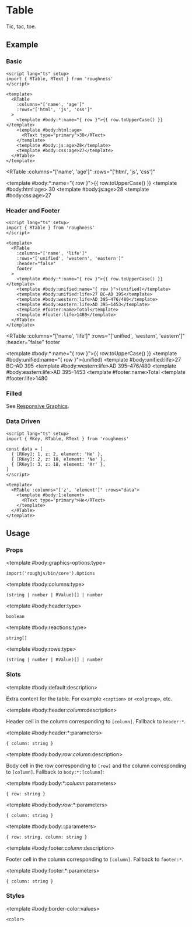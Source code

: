 <script lang="ts" setup>
import { RDetails, RKey, RSpace, RTable, RText } from 'roughness'

const data = [
  { [RKey]: 1, z: 2, element: 'He' },
  { [RKey]: 2, z: 10, element: 'Ne' },
  { [RKey]: 3, z: 18, element: 'Ar' },
]
</script>

# Table

Tic, tac, toe.

## Example

### Basic

<RDetails>
  <template #summary>Show Code</template>

```vue
<script lang="ts" setup>
import { RTable, RText } from 'roughness'
</script>

<template>
  <RTable
    :columns="['name', 'age']"
    :rows="['html', 'js', 'css']"
  >
    <template #body:*:name="{ row }">{{ row.toUpperCase() }}</template>
    <template #body:html:age>
      <RText type="primary">30</RText>
    </template>
    <template #body:js:age>28</template>
    <template #body:css:age>27</template>
  </RTable>
</template>
```

</RDetails>

<RTable
  :columns="['name', 'age']"
  :rows="['html', 'js', 'css']"
>
  <template #body:*:name="{ row }">{{ row.toUpperCase() }}</template>
  <template #body:html:age>
    <RText type="primary">30</RText>
  </template>
  <template #body:js:age>28</template>
  <template #body:css:age>27</template>
</RTable>

### Header and Footer

<RDetails>
  <template #summary>Show Code</template>

```vue
<script lang="ts" setup>
import { RTable } from 'roughness'
</script>

<template>
  <RTable
    :columns="['name', 'life']"
    :rows="['unified', 'western', 'eastern']"
    :header="false"
    footer
  >
    <template #body:*:name="{ row }">{{ row.toUpperCase() }}</template>
    <template #body:unified:name="{ row }">(unified)</template>
    <template #body:unified:life>27 BC–AD 395</template>
    <template #body:western:life>AD 395–476/480</template>
    <template #body:eastern:life>AD 395–1453</template>
    <template #footer:name>Total</template>
    <template #footer:life>1480</template>
  </RTable>
</template>
```

</RDetails>

<RTable
  :columns="['name', 'life']"
  :rows="['unified', 'western', 'eastern']"
  :header="false"
  footer
>
  <template #body:*:name="{ row }">{{ row.toUpperCase() }}</template>
  <template #body:unified:name="{ row }">(unified)</template>
  <template #body:unified:life>27 BC–AD 395</template>
  <template #body:western:life>AD 395–476/480</template>
  <template #body:eastern:life>AD 395–1453</template>
  <template #footer:name>Total</template>
  <template #footer:life>1480</template>
</RTable>

### Filled

See [Responsive Graphics](/components/graphics#responsive).

### Data Driven

<RDetails>
  <template #summary>Show Code</template>

```vue
<script lang="ts" setup>
import { RKey, RTable, RText } from 'roughness'

const data = [
  { [RKey]: 1, z: 2, element: 'He' },
  { [RKey]: 2, z: 10, element: 'Ne' },
  { [RKey]: 3, z: 18, element: 'Ar' },
]
</script>

<template>
  <RTable :columns="['z', 'element']" :rows="data">
    <template #body:1:element>
      <RText type="primary">He</RText>
    </template>
  </RTable>
</template>
```

</RDetails>

<RTable :columns="['z', 'element']" :rows="data">
  <template #body:1:element>
    <RText type="primary">He</RText>
  </template>
</RTable>

## Usage

### Props

<RSpace overflow>
<RTable
  :columns="['name', 'type', 'default', 'description']"
  :rows="['columns', 'graphics-options', 'header', 'reactions', 'rows']"
>
  <template #body:*:name="{ row }">{{ row }}</template>

  <template #body:graphics-options:type>

  `import('roughjs/bin/core').Options`

  </template>
  <template #body:graphics-options:description>

  [Options for Rough.js](https://github.com/rough-stuff/rough/wiki#options).

  See [Graphics Configuration](/components/graphics#component-prop).

  </template>

  <template #body:columns:type>

  `(string | number | RValue)[] | number`

  </template>
  <template #body:columns:default>
    <RText type="error">Required</RText>
  </template>
  <template #body:columns:description>

  Column keys or data.

  See [List Rendering](/guide/specs#list-rendering).

  </template>

  <template #body:header:type>

  `boolean`

  </template>
  <template #body:header:default>

  `true`

  </template>
  <template #body:header:description>
    Whether to display the table header.
  </template>

  <template #body:reactions:type>

  `string[]`

  </template>
  <template #body:reactions:default>

  `[]`

  </template>
  <template #body:reactions:description>

  States that trigger graphics redrawing.

  See [Reactions](/guide/theme#reactions).

  </template>

  <template #body:rows:type>

  `(string | number | RValue)[] | number`

  </template>
  <template #body:rows:default>
    <RText type="error">Required</RText>
  </template>
  <template #body:rows:description>

  Row keys or data.

  See [List Rendering](/guide/specs#list-rendering).

  </template>
</RTable>
</RSpace>

### Slots

<RSpace overflow>
<RTable
  :columns="['name', 'parameters', 'description']"
  :rows="['default', 'header:_column_', 'header:*', 'body:_row_:_column_', 'body:*:_column_', 'body:_row_:*', 'body:*:*', 'footer:_column_', 'footer:*']"
>
  <template #body:*:name="{ row }">{{ row.replace(/_(\w+)_/g, '[$1]') }}</template>

  <template #body:default:description>

  Extra content for the table. For example `<caption>` or `<colgroup>`, etc.

  </template>

  <template #body:header:_column_:description>

  Header cell in the column corresponding to `[column]`. Fallback to `header:*`.

  </template>

  <template #body:header:*:parameters>

  `{ column: string }`

  </template>
  <template #body:header:*:description>

  Header cell in each column. Defaults to `startCase(keyOf(column))`.

  </template>

  <template #body:body:_row_:_column_:description>

  Body cell in the row corresponding to `[row]` and the column corresponding to `[column]`. Fallback to `body:*:[column]`:

  </template>

  <template #body:body:*:_column_:parameters>

  `{ row: string }`

  </template>
  <template #body:body:*:_column_:description>

  Body cell in the column corresponding to `[column]`. Fallback to `body:[row]:*`:

  </template>

  <template #body:body:_row_:*:parameters>

  `{ column: string }`

  </template>
  <template #body:body:_row_:*:description>

  Body cell in the row corresponding to `[row]`. Fallback to `body:*:*`:

  </template>

  <template #body:body:*:*:parameters>

  `{ row: string, column: string }`

  </template>
  <template #body:body:*:*:description>

  Body cell in each row and column. Defaults to `row[keyOf(column)]` if `row` is an object.

  </template>

  <template #body:footer:_column_:description>

  Footer cell in the column corresponding to `[column]`. Fallback to `footer:*`.

  </template>

  <template #body:footer:*:parameters>

  `{ column: string }`

  </template>
  <template #body:footer:*:description>

  Footer cell in each column.

  </template>
</RTable>
</RSpace>

### Styles

<RSpace overflow>
<RTable
  :columns="['name', 'values', 'default', 'description']"
  :rows="['border-color']"
>
  <template #body:*:name="{ row }">--r-table-{{ row }}</template>

  <template #body:border-color:values>

  `<color>`

  </template>
  <template #body:border-color:default>

  `var(--r-common-text-color)`

  </template>
  <template #body:border-color:description>
    Color of the table border.
  </template>
</RTable>
</RSpace>
